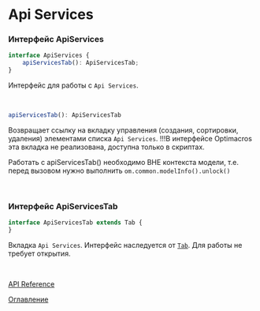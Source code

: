 # Api Services

### Интерфейс ApiServices<a name="apiServices"></a>
```ts
interface ApiServices {
    apiServicesTab(): ApiServicesTab;
}

```
Интерфейс для работы с `Api Services`.

&nbsp;

```js
apiServicesTab(): ApiServicesTab
```
Возвращает ссылку на вкладку управления (создания, сортировки, удаления) элементами списка `Api Services`.
!!!В интерфейсе Optimacros эта вкладка не реализована, доступна только в скриптах.

Работать с apiServicesTab() необходимо ВНЕ контекста модели, т.е. перед вызовом нужно выполнить `om.common.modelInfo().unlock()`

&nbsp;

### Интерфейс ApiServicesTab<a name="apiServicesTab"></a>
```ts
interface ApiServicesTab extends Tab {
}
```
Вкладка `Api Services`. Интерфейс наследуется от [`Tab`](./views.md#tab). Для работы не требует открытия.

&nbsp;

[API Reference](API.md)

[Оглавление](../README.md)
